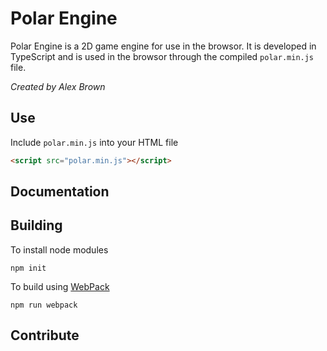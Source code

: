 # Polar Engine
Polar Engine is a 2D game engine for use in the browsor. It is developed in TypeScript and is used in the browsor through the compiled `polar.min.js` file.

*Created by Alex Brown*
## Use
Include `polar.min.js` into your HTML file
```html
<script src="polar.min.js"></script>
```

## Documentation

## Building
To install node modules
```
npm init
```
To build using [WebPack](https://webpack.js.org/)
```
npm run webpack
```

## Contribute

